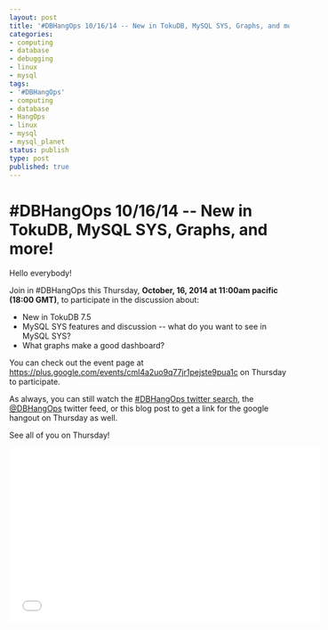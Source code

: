 ```yaml
---
layout: post
title: '#DBHangOps 10/16/14 -- New in TokuDB, MySQL SYS, Graphs, and more!'
categories:
- computing
- database
- debugging
- linux
- mysql
tags:
- '#DBHangOps'
- computing
- database
- HangOps
- linux
- mysql
- mysql_planet
status: publish
type: post
published: true
---
```

\#DBHangOps 10/16/14 -- New in TokuDB, MySQL SYS, Graphs, and more!
=========================================================

Hello everybody!

Join in \#DBHangOps this Thursday, **October, 16, 2014 at 11:00am pacific (18:00 GMT)**, to participate in the discussion about:

* New in TokuDB 7.5
* MySQL SYS features and discussion -- what do you want to see in MySQL SYS?
* What graphs make a good dashboard?

You can check out the event page at https://plus.google.com/events/cml4a2uo9q77jr1pejste9pua1c on Thursday to participate.

As always, you can still watch the [\#DBHangOps twitter search](https://twitter.com/search/realtime?q=%23DBHangOps), the [@DBHangOps](https://twitter.com/dbhangops) twitter feed, or this blog post to get a link for the google hangout on Thursday as well.

See all of you on Thursday!


<iframe width="560" height="315" src="//www.youtube.com/embed/u_0VdVKxlbY" frameborder="0" allowfullscreen></iframe>
